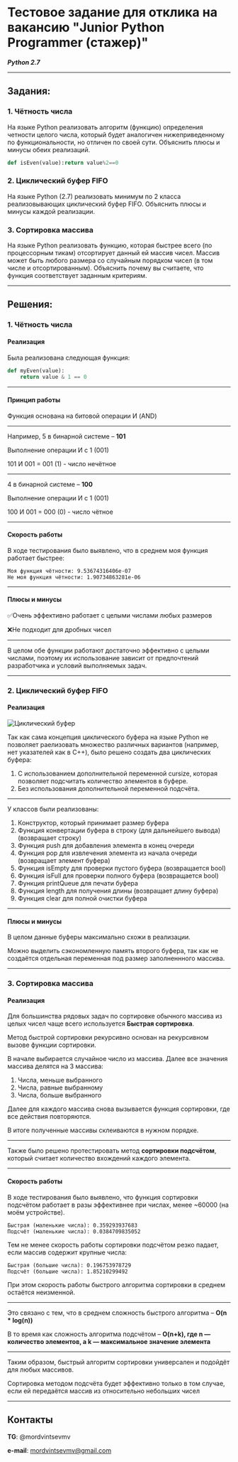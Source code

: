 # Тестовое задание для отклика на вакансию "Junior Python Programmer (стажер)" 

__*Python 2.7*__

---

## Задания:

### 1. Чётность числа
На языке Python реализовать алгоритм (функцию) определения четности целого числа, который будет аналогичен нижеприведенному по функциональности, но отличен по своей сути. Объяснить плюсы и минусы обеих реализаций.


```python
def isEven(value):return value%2==0
```

### 2. Циклический буфер FIFO
На языке Python (2.7) реализовать минимум по 2 класса реализовывающих циклический буфер FIFO. Объяснить плюсы и минусы каждой реализации.

### 3. Сортировка массива
На языке Python реализовать функцию, которая быстрее всего (по процессорным тикам) отсортирует данный ей массив чисел. Массив может быть любого размера со случайным порядком чисел (в том числе и отсортированным). Объяснить почему вы считаете, что функция соответствует заданным критериям.

---

## Решения:

### 1. Чётность числа

#### Реализация
Была реализована следующая функция:

```python
def myEven(value):
    return value & 1 == 0
```

---

#### Принцип работы


Функция основана на битовой операции И (AND)

---

Например, 5 в бинарной системе – __101__

Выполнение операции И с 1 (001)

101 И 001  = 001 (1) - число нечётное

---
4 в бинарной системе – __100__

Выполнение операции И с 1 (001)

100 И 001  = 000 (0) - число чётное

---

#### Скорость работы

В ходе тестирования было выявлено, что в среднем моя функция работает быстрее: 
```
Моя функция чётности: 9.53674316406e-07
Не моя функция чётности: 1.90734863281e-06
```


---

#### Плюсы и минусы


✅Очень эффективно работает с целыми числами любых размеров

❌Не подходит для дробных чисел

---

В целом обе функции работают достаточно эффективно с целыми числами, поэтому их использование зависит от предпочтений разработчика и условий выполняемых задач.

---

### 2. Циклический буфер FIFO

#### Реализация

![Циклический буфер](https://fb.ru/misc/i/gallery/73564/3128888.jpg)

Так как сама концепция циклического буфера на языке Python не позволяет раелизовать множество различных вариантов (например, нет указателей как в C++), было решено создать два циклических буфера:

1. С использованием дополнительной переменной cursize, которая позволяет подсчитать количество элементов в буфере.
2. Без использования дополнительной переменной подсчёта.

---

У классов были реализованы:

 1. Конструктор, который принимает размер буфера
 2. Функция конвертации буфера в строку (для дальнейшего вывода) (возвращает строку)
 3. Функция push для добавления элемента в конец очереди
 4. Функция pop для извлечения элемента из начала очереди (возвращает элемент буфера)
 5. Функция isEmpty для проверки пустого буфера (возвращается bool)
 6. Функция isFull для проверки полного буфера (возвращается bool)
 7. Функция printQueue для печати буфера
 8. Функция length для получения длины (возвращает длину буфера)
 9. Функция clear для полной очистки буфера

---

#### Плюсы и минусы

В целом данные буферы максимально схожи в реализации. 

Можно выделить сэкономленную память второго буфера, так как не создаётся отдельная переменная под размер заполненнного массива.

---

### 3. Сортировка массива

#### Реализация

Для большинства рядовых задач по сортировке обычного массива из целых чисел чаще всего используется __Быстрая сортировка__.

Метод быстрой сортировки рекурсивно основан на рекурсивном вызове функции сортировки.

В начале выбирается случайное число из массива. Далее все значения массива делятся на 3 массива:

1. Числа, меньше выбранного
2. Числа, равные выбранному
3. Числа, больше выбранного

Далее для каждого массива снова вызывается функция сортировки, где все действия повторяются.

В итоге полученные массивы склеиваются в нужном порядке.

---

Также было решено протестировать метод __сортировки подсчётом__, который считает количество вхождений каждого элемента.

---

#### Скорость работы

В ходе тестирования было выявлено, что функция сортировки подсчётом работает в разы эффективнее при числах, менее ~60000 (на моём устройстве).
```
Быстрая (маленькие числа): 0.359293937683
Подсчёт (маленькие числа): 0.0384709835052
```

Тем не менее скорость работы сортировки подсчётом резко падает, если массив содержит крупные числа:
```
Быстрая (большие числа): 0.196753978729
Подсчёт (большие числа): 1.85210299492
```

При этом скорость работы быстрого алгоритма сортировки в среднем остаётся неизменной.

---

Это связано с тем, что в среднем сложность быстрого алгоритма – __O(n * log(n))__

В то время как сложность алгоритма подсчётом – __O(n+k), где n — количество элементов, а k — максимальное значение элемента__

---

Таким образом, быстрый алгоритм сортировки универсален и подойдёт для любых массивов.

Сортировка методом подсчёта будет эффективно только в том случае, если ей передаётся массив из относительно небольших чисел

---

## Контакты

**TG**: @mordvintsevmv

**e-mail**: mordvintsevmv@gmail.com
